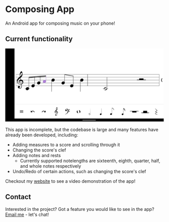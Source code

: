 # Composing App

An Android app for composing music on your phone!

## Current functionality
![](github-readme.png)

This app is incomplete, but the codebase is large and many features have already been developed, including:
* Adding measures to a score and scrolling through it
* Changing the score's clef
* Adding notes and rests
  * Currently supported notelengths are sixteenth, eighth, quarter, half, and whole notes respectively
* Undo/Redo of certain actions, such as changing the score's clef 

Checkout my [website](https://personal-website-70fad.web.app/) to see a video demonstration of the app!

## Contact
Interested in the project? Got a feature you would like to see in the app? 
[Email me](mailto:k.manku4@gmail.com) - let's chat!
